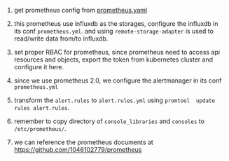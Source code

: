 1. get prometheus config from [prometheus.yaml](https://raw.githubusercontent.com/prometheus/prometheus/master/documentation/examples/prometheus-kubernetes.yml)

2. this prometheus use influxdb as the storages, configure the influxdb in its conf `prometheus.yml`.  and using  `remote-storage-adapter` is used to read/write data from/to influxdb.

3. set proper RBAC for  prometheus, since prometheus need to access api resources and objects, export the token from kubernetes cluster and configure it here.

4. since we use prometheus 2.0, we configure the alertmanager in its conf `prometheus.yml`

5. transform the `alert.rules` to `alert.rules.yml` using `promtool  update rules alert.rules`.

6. remember to copy directory of `console_libraries` and `consoles` to `/etc/prometheus/`.

7. we can reference the prometheus documents at  https://github.com/1046102779/prometheus